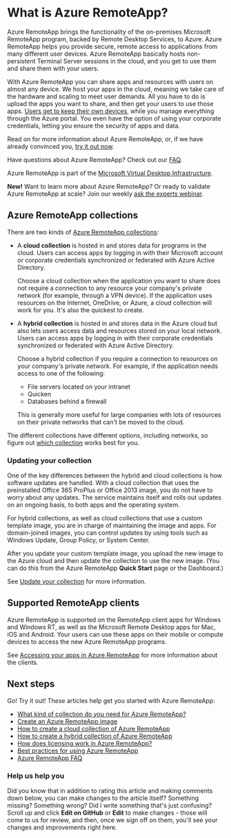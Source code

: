 <properties 
	pageTitle="What is Azure RemoteApp? | Microsoft Azure" 
	description="Learn how to share apps and resources to any device through Azure RemoteApp." 
	services="remoteapp" 
	documentationCenter="" 
	authors="lizap" 
	manager="mbaldwin" 
	editor=""/>

<tags 
	ms.service="remoteapp" 
	ms.workload="compute" 
	ms.tgt_pltfrm="na" 
	ms.devlang="na" 
	ms.topic="get-started-article" 
	ms.date="06/18/2016" 
	ms.author="elizapo"/>

# What is Azure RemoteApp?

Azure RemoteApp brings the functionality of the on-premises Microsoft RemoteApp program, backed by Remote Desktop Services, to Azure. Azure RemoteApp helps you provide secure, remote access to applications from many different user devices. Azure RemoteApp basically hosts non-persistent Terminal Server sessions in the cloud, and you get to use them and share them with your users.

With Azure RemoteApp you can share apps and resources with users on almost any device. We host your apps in the cloud, meaning we take care of the hardware and scaling to meet user demands. All you have to do is upload the apps you want to share, and then get your users to use those apps. [Users get to keep their own devices](remoteapp-clients.md), while you manage everything through the Azure portal. You even have the option of using your corporate credentials, letting you ensure the security of apps and data.

Read on for more information about Azure RemoteApp, or, if we have already convinced you, [try it out now](https://azure.microsoft.com/services/remoteapp/).

Have questions about Azure RemoteApp? Check out our [FAQ](remoteapp-faq.md).

Azure RemoteApp is part of the [Microsoft Virtual Desktop Infrastructure](http://www.microsoft.com/server-cloud/products/virtual-desktop-infrastructure/explore.aspx).

**New!** Want to learn more about Azure RemoteApp? Or ready to validate Azure RemoteApp at scale? Join our weekly [ask the experts webinar](https://azureinfo.microsoft.com/AzureRemoteAppAskTheExperts-Registration-Page.html?ls=Website).

## Azure RemoteApp collections
There are two kinds of [Azure RemoteApp collections](remoteapp-collections.md):


- A **cloud collection** is hosted in and stores data for programs in the cloud. Users can access apps by logging in with their Microsoft account or corporate credentials synchronized or federated with Azure Active Directory.

	Choose a cloud collection when the application you want to share does not require a connection to any resource your company's private network (for example, through a VPN device). If the application uses resources on the Internet, OneDrive, or Azure, a cloud collection will work for you. It's also the quickest to create.

- A **hybrid collection** is hosted in and stores data in the Azure cloud but also lets users access data and resources stored on your local network. Users can access apps by logging in with their corporate credentials synchronized or federated with Azure Active Directory.

	Choose a hybrid collection if you require a connection to resources on your company's private network. For example, if the application needs access to one of the following:

	- File servers located on your intranet
	- Quicken
	- Databases behind a firewall

	This is generally more useful for large companies with lots of resources on their private networks that can't be moved to the cloud.

The different collections have different options, including networks, so figure out [which collection](remoteapp-collections.md) works best for you. 


### Updating your collection
One of the key differences between the hybrid and cloud collections is how software updates are handled. With a cloud collection that uses the preinstalled Office 365 ProPlus or Office 2013 image, you do not have to worry about any updates. The service maintains itself and rolls out updates on an ongoing basis, to both apps and the operating system.

For hybrid collections, as well as cloud collections that use a custom template image, you are in charge of maintaining the image and apps. For domain-joined images, you can control updates by using tools such as Windows Update, Group Policy, or System Center.

After you update your custom template image, you upload the new image to the Azure cloud and then update the collection to use the new image. (You can do this from the Azure RemoteApp **Quick Start** page or the Dashboard.)

See [Update your collection](remoteapp-update.md) for more information.

## Supported RemoteApp clients
Azure RemoteApp is supported on the RemoteApp client apps for Windows and Windows RT, as well as the Microsoft Remote Desktop apps for Mac, iOS and Android. Your users can use these apps on their mobile or compute devices to access the new Azure RemoteApp programs.

See [Accessing your apps in Azure RemoteApp](remoteapp-clients.md) for more information about the clients.

## Next steps
Go! Try it out! These articles help get you started with Azure RemoteApp:

- [What kind of collection do you need for Azure RemoteApp?](remoteapp-collections.md)
- [Create an Azure RemoteApp image](remoteapp-imageoptions.md)
- [How to create a cloud collection of Azure RemoteApp](remoteapp-create-cloud-deployment.md)
- [How to create a hybrid collection of Azure RemoteApp](remoteapp-create-hybrid-deployment.md)
- [How does licensing work in Azure RemoteApp?](remoteapp-licensing.md)
- [Best practices for using Azure RemoteApp](remoteapp-bestpractices.md)
- [Azure RemoteApp FAQ](remoteapp-faq.md)
 

### Help us help you 
Did you know that in addition to rating this article and making comments down below, you can make changes to the article itself? Something missing? Something wrong? Did I write something that's just confusing? Scroll up and click **Edit on GitHub** or **Edit** to make changes - those will come to us for review, and then, once we sign off on them, you'll see your changes and improvements right here.